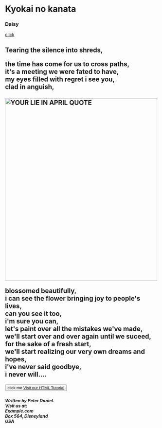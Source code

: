 
<html>
<head>
 
 <h1>Kyokai no kanata</h1>
<h3><b> Daisy </b></h3>    
 <a href="#C4">click</a>
</head>   
<body>
<h2>Tearing the silence into shreds,<br>

the time has come for us to cross paths,<br>
it's a meeting we were fated to have,<br>
my eyes filled with regret i see you,<br>
clad in anguish,<br>                                                    
<a href="default.html"><img src="../images/YLIA.png" alt="YOUR LIE IN APRIL QUOTE" style="width:500px;height:600px;"> 
   <br> </a>


blossomed beautifully,<br>
i can see the flower bringing joy to people's lives,<br>
can you see it too,<br>
i'm sure you can,<br>
let's paint over all the mistakes we've made,<br>
we'll start over and over again until we suceed,<br>
for the sake of a fresh start,<br>
we'll start realizing  our very own dreams and hopes,<br>
i've never said goodbye,<br>
i never will....</h2></h2>
<h5 id="C4">
<button>click me <a href="index.html" title="Go to W3Schools HTML section">Visit our HTML Tutorial</a>
 </button></h5>
 
<address><strong>
<p> Written by Peter Daniel.<br> 
Visit us at:<br>
Example.com<br>
Box 564, Disneyland<br>
USA </p>
</strong></address>
</body>
</html> 

